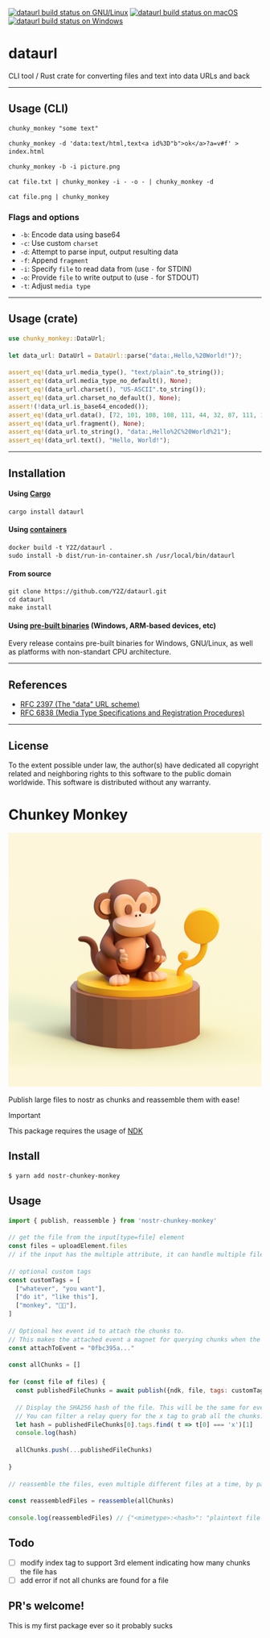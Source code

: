 [![dataurl build status on GNU/Linux](https://github.com/Y2Z/dataurl/workflows/GNU%2FLinux/badge.svg)](https://github.com/Y2Z/dataurl/actions?query=workflow%3AGNU%2FLinux)
[![dataurl build status on macOS](https://github.com/Y2Z/dataurl/workflows/macOS/badge.svg)](https://github.com/Y2Z/dataurl/actions?query=workflow%3AmacOS)
[![dataurl build status on Windows](https://github.com/Y2Z/dataurl/workflows/Windows/badge.svg)](https://github.com/Y2Z/dataurl/actions?query=workflow%3AWindows)

# dataurl

CLI tool / Rust crate for converting files and text into data URLs and back


---------------------------------------------------


## Usage (CLI)

```console
chunky_monkey "some text"
```

```console
chunky_monkey -d 'data:text/html,text<a id%3D"b">ok</a>?a=v#f' > index.html
```

```console
chunky_monkey -b -i picture.png
```

```console
cat file.txt | chunky_monkey -i - -o - | chunky_monkey -d
```

```console
cat file.png | chunky_monkey
```

### Flags and options

 - `-b`: Encode data using base64
 - `-c`: Use custom `charset`
 - `-d`: Attempt to parse input, output resulting data
 - `-f`: Append `fragment`
 - `-i`: Specify `file` to read data from (use `-` for STDIN)
 - `-o`: Provide `file` to write output to (use `-` for STDOUT)
 - `-t`: Adjust `media type`


---------------------------------------------------


## Usage (crate)

```rust
use chunky_monkey::DataUrl;

let data_url: DataUrl = DataUrl::parse("data:,Hello,%20World!")?;

assert_eq!(data_url.media_type(), "text/plain".to_string());
assert_eq!(data_url.media_type_no_default(), None);
assert_eq!(data_url.charset(), "US-ASCII".to_string());
assert_eq!(data_url.charset_no_default(), None);
assert!(!data_url.is_base64_encoded());
assert_eq!(data_url.data(), [72, 101, 108, 108, 111, 44, 32, 87, 111, 114, 108, 100, 33]);
assert_eq!(data_url.fragment(), None);
assert_eq!(data_url.to_string(), "data:,Hello%2C%20World%21");
assert_eq!(data_url.text(), "Hello, World!");
```


---------------------------------------------------


## Installation

#### Using [Cargo](https://crates.io/crates/dataurl)

```console
cargo install dataurl
```

#### Using [containers](https://www.docker.com/)

```console
docker build -t Y2Z/dataurl .
sudo install -b dist/run-in-container.sh /usr/local/bin/dataurl
```

#### From source

```console
git clone https://github.com/Y2Z/dataurl.git
cd dataurl
make install
```

#### Using [pre-built binaries](https://github.com/Y2Z/dataurl/releases) (Windows, ARM-based devices, etc)

Every release contains pre-built binaries for Windows, GNU/Linux, as well as platforms with non-standart CPU architecture.


---------------------------------------------------


## References

 - [RFC 2397 (The "data" URL scheme)](https://datatracker.ietf.org/doc/html/rfc2397)
 - [RFC 6838 (Media Type Specifications and Registration Procedures)](https://datatracker.ietf.org/doc/html/rfc6838)


---------------------------------------------------


## License

To the extent possible under law, the author(s) have dedicated all copyright related and neighboring rights to this software to the public domain worldwide.
This software is distributed without any warranty.

# Chunkey Monkey

![Chunkey Monkey](chunkeymonkey.png)

Publish large files to nostr as chunks and reassemble them with ease!

> [!IMPORTANT]
> This package requires the usage of [NDK](https://github.com/nostr-dev-kit/ndk#installation)

## Install

``` bash
$ yarn add nostr-chunkey-monkey
```

## Usage

``` javascript
import { publish, reassemble } from 'nostr-chunkey-monkey'

// get the file from the input[type=file] element
const files = uploadElement.files
// if the input has the multiple attribute, it can handle multiple files at once

// optional custom tags
const customTags = [
  ["whatever", "you want"],
  ["do it", "like this"],
  ["monkey", "🐒🍌"],
]

// Optional hex event id to attach the chunks to.
// This makes the attached event a magnet for querying chunks when the chunked file hash isn't known: Filter { kinds: 5391, #e <attached> }
const attachToEvent = "0fbc395a..." 

const allChunks = []

for (const file of files) {
  const publishedFileChunks = await publish({ndk, file, tags: customTags, attach: attachToEvent })

  // Display the SHA256 hash of the file. This will be the same for every chunk, so you can use it as the identifier of the group of chunks.
  // You can filter a relay query for the x tag to grab all the chunks.
  let hash = publishedFileChunks[0].tags.find( t => t[0] === 'x')[1] 
  console.log(hash)

  allChunks.push(...publishedFileChunks)

}

// reassemble the files, even multiple different files at a time, by passing chunk events into reassemble()

const reassembledFiles = reassemble(allChunks)

console.log(reassembledFiles) // {"<mimetype>:<hash>": "plaintext file contents", ...}

```

## Todo

- [ ] modify index tag to support 3rd element indicating how many chunks the file has
- [ ] add error if not all chunks are found for a file

## PR's welcome!

This is my first package ever so it probably sucks

